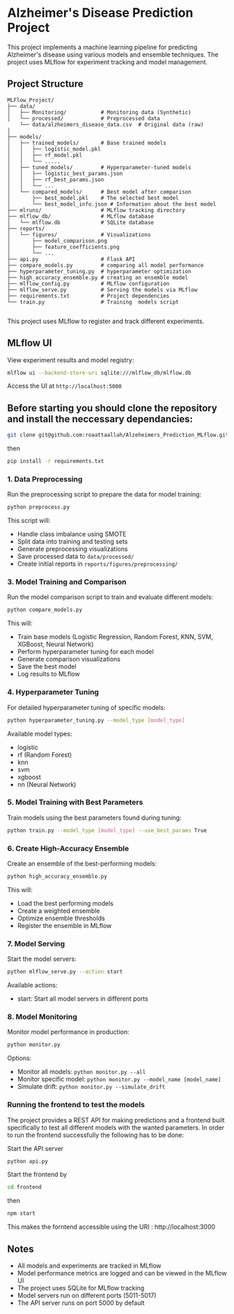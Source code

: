 # Alzheimer's Disease Prediction Project

This project implements a machine learning pipeline for predicting Alzheimer's disease using various models and ensemble techniques. The project uses MLflow for experiment tracking and model management.

## Project Structure

```
MLFlow_Project/
├── data/
│   ├── Monitoring/           # Monitoring data (Synthetic)
│   └── processed/            # Preprocessed data
    └── data/alzheimers_disease_data.csv  # Original data (raw)
│      
├── models/
│   ├── trained_models/       # Base trained models
│   │   ├── logistic_model.pkl
│   │   ├── rf_model.pkl
│   │   └── .....    
│   ├── tuned_models/         # Hyperparameter-tuned models
│   │   ├── logistic_best_params.json
│   │   ├── rf_best_params.json
│   │   └── ...
│   └── compared_models/      # Best model after comparison
│       ├── best_model.pkl    # The selected best model
│       └── best_model_info.json # Information about the best model
├── mlruns/                   # MLflow tracking directory
├── mlflow_db/                # MLflow database
│   └── mlflow.db             # SQLite database 
├── reports/
│   └── figures/              # Visualizations
│       ├── model_comparison.png
│       ├── feature_coefficients.png
│       └── ...
├── api.py                    # Flask API 
├── compare_models.py         # comparing all model performance
├── hyperparameter_tuning.py  # hyperparameter optimization
├── high_accuracy_ensemble.py # creating an ensemble model
├── mlflow_config.py          # MLflow configuration
├── mlflow_serve.py           # Serving the models via MLflow
├── requirements.txt          # Project dependencies
└── train.py                  # Training  models script


```

This project uses MLflow to register and track different experiments.

## MLflow UI
View experiment results and model registry:

```bash
mlflow ui --backend-store-uri sqlite:///mlflow_db/mlflow.db
```
Access the UI at `http://localhost:5000`

## Before starting you should clone the repository and install the neccessary dependancies:

```bash
git clone git@github.com:roaattaallah/Alzeheimers_Prediction_MLflow.git

```
then 
```bash
pip install -r requirements.txt
```



### 1. Data Preprocessing
Run the preprocessing script to prepare the data for model training:

```bash
python preprocess.py
```

This script will:
- Handle class imbalance using SMOTE
- Split data into training and testing sets
- Generate preprocessing visualizations
- Save processed data to `data/processed/`
- Create initial reports in `reports/figures/preprocessing/`

### 3. Model Training and Comparison
Run the model comparison script to train and evaluate different models:

```bash
python compare_models.py
```

This will:
- Train base models (Logistic Regression, Random Forest, KNN, SVM, XGBoost, Neural Network)
- Perform hyperparameter tuning for each model
- Generate comparison visualizations
- Save the best model
- Log results to MLflow

### 4. Hyperparameter Tuning
For detailed hyperparameter tuning of specific models:

```bash
python hyperparameter_tuning.py --model_type [model_type]
```

Available model types:
- logistic
- rf (Random Forest)
- knn
- svm
- xgboost
- nn (Neural Network)

### 5. Model Training with Best Parameters
Train models using the best parameters found during tuning:

```bash
python train.py --model_type [model_type] --use_best_params True
```

### 6. Create High-Accuracy Ensemble
Create an ensemble of the best-performing models:

```bash
python high_accuracy_ensemble.py
```

This will:
- Load the best performing models
- Create a weighted ensemble
- Optimize ensemble thresholds
- Register the ensemble in MLflow

### 7. Model Serving
Start the model servers:

```bash
python mlflow_serve.py --action start
```

Available actions:
- start: Start all model servers in different ports

### 8. Model Monitoring
Monitor model performance in production:

```bash
python monitor.py
```

Options:
- Monitor all models: `python monitor.py --all`
- Monitor specific model: `python monitor.py --model_name [model_name]`
- Simulate drift: `python monitor.py --simulate_drift`



### Running the frontend to test the models 
The project provides a REST API for making predictions and a frontend built specifically to test all different models with the wanted parameters. In order to run the frontend successfully the following has to be done:  

Start the API server
```bash
python api.py
```
Start the frontend by 
```bash
cd frontend
```
then 

```bash
npm start 
```

This makes the forntend accessible using the URI : http://localhost:3000  


## Notes
- All models and experiments are tracked in MLflow
- Model performance metrics are logged and can be viewed in the MLflow UI
- The project uses SQLite for MLflow tracking
- Model servers run on different ports (5011-5017)
- The API server runs on port 5000 by default

